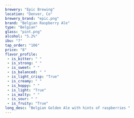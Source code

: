 ```yaml
---
brewery: "Epic Brewing"
location: "Denver, Co"
brewery_brand: "epic.png"
brand: "Belgian Raspberry Ale"
type: "Belgian"
glass: "pint.png"
alcohol: "5.2%"
ibu: "7"
tap_order: "106"
price: "8"
flavor_profile:
 - is_bitter: " "
 - is_strong: " "
 - is_sweet: " "
 - is_balanced: " "
 - is_light_crisp: "True"
 - is_creamy: " "
 - is_hoppy: " "
 - is_light: "True"
 - is_malty: " "
 - is_sour: " "
 - is_fruity: "True" 
long_desc: "Belgian Golden Ale with hints of raspberries "
---
```

